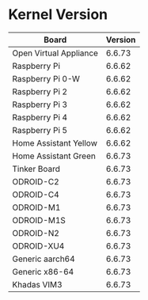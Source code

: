 
# Kernel Version

| Board | Version |
|-------|---------|
| Open Virtual Appliance | 6.6.73 |
| Raspberry Pi | 6.6.62 |
| Raspberry Pi 0-W | 6.6.62 |
| Raspberry Pi 2 | 6.6.62 |
| Raspberry Pi 3 | 6.6.62 |
| Raspberry Pi 4 | 6.6.62 |
| Raspberry Pi 5 | 6.6.62 |
| Home Assistant Yellow | 6.6.62 |
| Home Assistant Green | 6.6.73 |
| Tinker Board | 6.6.73 |
| ODROID-C2 | 6.6.73 |
| ODROID-C4 | 6.6.73 |
| ODROID-M1 | 6.6.73 |
| ODROID-M1S | 6.6.73 |
| ODROID-N2 | 6.6.73 |
| ODROID-XU4 | 6.6.73 |
| Generic aarch64 | 6.6.73 |
| Generic x86-64 | 6.6.73 |
| Khadas VIM3 | 6.6.73 |
